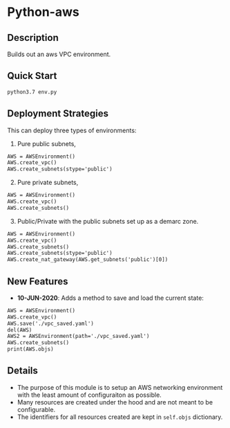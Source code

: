 # Python-aws

## Description
Builds out an aws VPC environment.

## Quick Start
```bash
python3.7 env.py
```

## Deployment Strategies
This can deploy three types of environments:
1. Pure public subnets,
```python3.7
AWS = AWSEnvironment()
AWS.create_vpc()
AWS.create_subnets(stype='public')
```
2. Pure private subnets,
```python3.7
AWS = AWSEnvironment()
AWS.create_vpc()
AWS.create_subnets()
```
3. Public/Private with the public subnets set up as a demarc zone.
```python3.7
AWS = AWSEnvironment()
AWS.create_vpc()
AWS.create_subnets()
AWS.create_subnets(stype='public')
AWS.create_nat_gateway(AWS.get_subnets('public')[0])
```

## New Features
* __10-JUN-2020__: Adds a method to save and load the current state:
```python3.7
AWS = AWSEnvironment()
AWS.create_vpc()
AWS.save('./vpc_saved.yaml')
del(AWS)
AWS2 = AWSEnvironment(path='./vpc_saved.yaml')
AWS.create_subnets()
print(AWS.objs)
```

## Details
* The purpose of this module is to setup an AWS networking environment with
the least amount of configuraiton as possible. 
* Many resources are created under the hood and are not meant to be configurable.
* The identifiers for all resources created are kept in `self.objs` dictionary.
